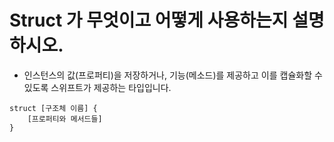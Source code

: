 # Struct 가 무엇이고 어떻게 사용하는지 설명하시오.

- 인스턴스의 값(프로퍼티)을 저장하거나, 기능(메소드)를 제공하고 이를 캡슐화할 수 있도록 스위프트가 제공하는 타입입니다.

~~~
struct [구조체 이름] { 
    [프로퍼티와 메서드들]
}
~~~